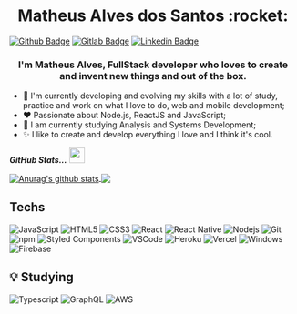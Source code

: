 <h1 align="center">
  Matheus Alves dos Santos :rocket:
</h1>

[![Github Badge](https://img.shields.io/badge/-Github-000?style=for-the-badge&logo=Github&logoColor=white&link=https://github.com/mattheussAL)](https://github.com/mattheussAL)
[![Gitlab Badge](https://img.shields.io/badge/-Gitlab-F6C600?style=for-the-badge&logo=Gitlab&logoColor=white&link=https://gitlab.com/mattheussAL)](https://gitlab.com/mattheussAL)
[![Linkedin Badge](https://img.shields.io/badge/-LinkedIn-blue?style=for-the-badge&logo=Linkedin&logoColor=white&link=https://www.linkedin.com/in/matheus-alves-dos-santos/)](https://www.linkedin.com/in/matheus-alves-dos-santos/)

<h3 align="center">
  I'm Matheus Alves, FullStack developer who loves to create and invent new things and out of the box.
</h3>


- :telescope: I'm currently developing and evolving my skills with a lot of study, practice and work on what I love to do, web and mobile development;
- :heart: Passionate about Node.js, ReactJS and JavaScript;
- :book: I am currently studying Analysis and Systems Development;
- :sparkles: I like to create and develop everything I love and I think it's cool.

<i><b>GitHub Stats...</b></i> <img src="https://user-images.githubusercontent.com/5679180/79618120-0daffb80-80be-11ea-819e-d2b0fa904d07.gif" width="27px">
 
<a href="https://github.com/mattheussAL/mattheussAL">
  <img align="center" src="https://github-readme-stats.anuraghazra1.vercel.app/api?username=mattheussAL&show_icons=true&include_all_commits=true&theme=tokyonight" alt="Anurag's github stats" />
</a> 
<a href="https://github.com/mattheussAL/mattheussAL">
  <!-- Change the `github-readme-stats.anuraghazra1.vercel.app` to `github-readme-stats.vercel.app`  -->
  <img align="center" src="https://github-readme-stats.vercel.app/api/top-langs/?username=mattheussAL&layout=compact&theme=tokyonight" />
</a>

## Techs

![JavaScript](https://img.shields.io/badge/-JavaScript-F7B93E?style=flat-square&logo=javascript&logoColor=fff)
![HTML5](https://img.shields.io/badge/-HTML5-E34F26?style=flat-square&logo=html5&logoColor=white)
![CSS3](https://img.shields.io/badge/-CSS3-549FDE?style=flat-square&logo=css3&logoColor=white)
![React](https://img.shields.io/badge/-React.js-45b8d8?style=flat-square&logo=react&logoColor=white)
![React Native](https://img.shields.io/badge/-React%20Native-45b8d8?style=flat-square&logo=react&logoColor=white)
![Nodejs](https://img.shields.io/badge/-Node.js-43853d?style=flat-square&logo=Node.js&logoColor=white)
![Git](https://img.shields.io/badge/-Git-F05032?style=flat-square&logo=git&logoColor=white)
![npm](https://img.shields.io/badge/-NPM-CB3837?style=flat-square&logo=npm&logoColor=white)
![Styled Components](https://img.shields.io/badge/-Styled_Components-db7092?style=flat-square&logo=styled-components&logoColor=white)
![VSCode](https://img.shields.io/badge/-VSCode-0085D1?style=flat-square&logo=visual-studio-code&logoColor=white)
![Heroku](https://img.shields.io/badge/-Heroku-430098?style=flat-square&logo=heroku&logoColor=white)
![Vercel](https://img.shields.io/badge/-Vercel-000000?style=flat-square&logo=vercel&logoColor=white)
![Windows](https://img.shields.io/badge/-Windows-00ADEF?style=flat-square&logo=windows&logoColor=white)
![Firebase](https://img.shields.io/badge/-Firebase-F6C600?style=flat-square&logo=firebase&logoColor=white)


## :bulb: Studying

![Typescript](https://img.shields.io/badge/-TypeScript-0076C6?style=flat-square&logo=typescript&logoColor=white)
![GraphQL](https://img.shields.io/badge/-GraphQL-E20A9B?style=flat-square&logo=graphql&logoColor=white)
![AWS](https://img.shields.io/badge/-AWS-FF9900?style=flat-square&logo=amazon&logoColor=white)



